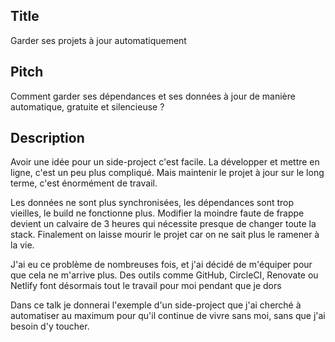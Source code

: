 ## Title

Garder ses projets à jour automatiquement

## Pitch

Comment garder ses dépendances et ses données à jour de manière automatique, gratuite et silencieuse ?

## Description

Avoir une idée pour un side-project c'est facile. La développer et mettre en ligne, c'est un peu plus compliqué. Mais maintenir le projet à jour sur le long terme, c'est énormément de travail.

Les données ne sont plus synchronisées, les dépendances sont trop vieilles, le build ne fonctionne plus. Modifier la moindre faute de frappe devient un calvaire de 3 heures qui nécessite presque de changer toute la stack. Finalement on laisse mourir le projet car on ne sait plus le ramener à la vie.

J'ai eu ce problème de nombreuses fois, et j'ai décidé de m'équiper pour que cela ne m'arrive plus. Des outils comme GitHub, CircleCI, Renovate ou Netlify font désormais tout le travail pour moi pendant que je dors

Dans ce talk je donnerai l'exemple d'un side-project que j'ai cherché à automatiser au maximum pour qu'il continue de vivre sans moi, sans que j'ai besoin d'y toucher.
